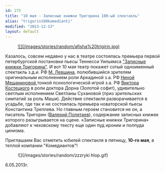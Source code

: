 ```yaml
---
id: 275
title: "10 мая - Записные книжки Тригорина 100-ый спектакль"
alias: "trigorin100komedianti"
modified: "2013-12-13"
layout: default
---
```


<figure><a href="72-trigorin.html">
![](/images/stories/random/afisha%20trigirin.jpg)
</a></figure>

Казалось, совсем недавно у нас в театре состоялась премьера первой петербургской постановки пьесы Теннесси Уильямса ["Записные книжки Тригорина"](72-trigorin.html). И вот 10 мая театр покажет сотый одноименный спектакль з.д.и. РФ [М. Левшина](153-mihail-levshin.html), полюбившийся зрителям оригинальным исполнением роли Аркадиной з.а. РФ [Ниной Мещаниновой](25-mewaninova-nina.html),тонкой психологической игрой з.а. РФ [Виктора Костецкого](58-viktor-kostetskii.html) в роли доктора Дорна (Золотой софит), удивительно светлым исполнением Светланы Сухановой (приз зрительских симпатий за роль Маши). Действие спектакля разворачивается в усадьбе, где так и не состоялась премьера новаторской пьесы Константина Треплева. Но главным героем становится не он, а писатель Тригорин ([Валерий Полетаев](82-valerii-poletaev.html)), содержание записных книжек которого разыгрывается на сцене. «Записные книжки Тригорина» добавляют к чеховскому тексту еще один пуд иронии и полпуда цинизма.

Приглашаем Вас отметить юбилей спектакля в пятницу, **10-го мая**, в теплой компании "Комедиантов"!

<figure>
![](/images/stories/random/zzzryki hlop.gif)
</figure>

6.05.2013г.


